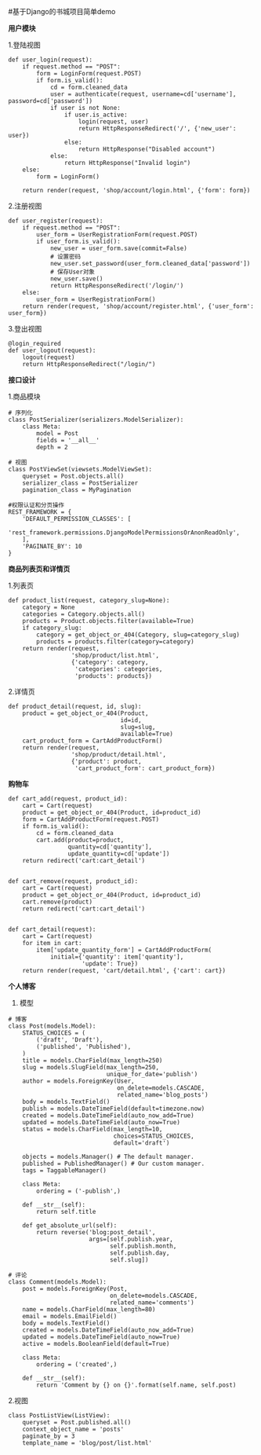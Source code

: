 #基于Django的书城项目简单demo

**用户模块**

  1.登陆视图
    
    def user_login(request):
        if request.method == "POST":
            form = LoginForm(request.POST)
            if form.is_valid():
                cd = form.cleaned_data
                user = authenticate(request, username=cd['username'], password=cd['password'])
                if user is not None:
                    if user.is_active:
                        login(request, user)
                        return HttpResponseRedirect('/', {'new_user': user})
                    else:
                        return HttpResponse("Disabled account")
                else:
                    return HttpResponse("Invalid login")
        else:
            form = LoginForm()
    
        return render(request, 'shop/account/login.html', {'form': form})

  2.注册视图

    def user_register(request):
        if request.method == "POST":
            user_form = UserRegistrationForm(request.POST)
            if user_form.is_valid():
                new_user = user_form.save(commit=False)
                # 设置密码
                new_user.set_password(user_form.cleaned_data['password'])
                # 保存User对象
                new_user.save()
                return HttpResponseRedirect('/login/')
        else:
            user_form = UserRegistrationForm()
        return render(request, 'shop/account/register.html', {'user_form': user_form})
    
  3.登出视图
  
    @login_required
    def user_logout(request):
        logout(request)
        return HttpResponseRedirect("/login/")


**接口设计**
  
  1.商品模块
    
    # 序列化
    class PostSerializer(serializers.ModelSerializer):
        class Meta:
            model = Post
            fields = '__all__'
            depth = 2
            
    # 视图
    class PostViewSet(viewsets.ModelViewSet):
        queryset = Post.objects.all()
        serializer_class = PostSerializer
        pagination_class = MyPagination

    #权限认证和分页操作
    REST_FRAMEWORK = {
        'DEFAULT_PERMISSION_CLASSES': [
            'rest_framework.permissions.DjangoModelPermissionsOrAnonReadOnly',
        ],
        'PAGINATE_BY': 10
    }

**商品列表页和详情页**
  
  1.列表页
  
    def product_list(request, category_slug=None):
        category = None
        categories = Category.objects.all()
        products = Product.objects.filter(available=True)
        if category_slug:
            category = get_object_or_404(Category, slug=category_slug)
            products = products.filter(category=category)
        return render(request,
                      'shop/product/list.html',
                      {'category': category,
                       'categories': categories,
                       'products': products})
  
  2.详情页
    
    def product_detail(request, id, slug):
        product = get_object_or_404(Product,
                                    id=id,
                                    slug=slug,
                                    available=True)
        cart_product_form = CartAddProductForm()
        return render(request,
                      'shop/product/detail.html',
                      {'product': product,
                       'cart_product_form': cart_product_form})

**购物车**
    
    def cart_add(request, product_id):
        cart = Cart(request)
        product = get_object_or_404(Product, id=product_id)
        form = CartAddProductForm(request.POST)
        if form.is_valid():
            cd = form.cleaned_data
            cart.add(product=product,
                     quantity=cd['quantity'],
                     update_quantity=cd['update'])
        return redirect('cart:cart_detail')


    def cart_remove(request, product_id):
        cart = Cart(request)
        product = get_object_or_404(Product, id=product_id)
        cart.remove(product)
        return redirect('cart:cart_detail')
    
    
    def cart_detail(request):
        cart = Cart(request)
        for item in cart:
            item['update_quantity_form'] = CartAddProductForm(
                initial={'quantity': item['quantity'],
                         'update': True})
        return render(request, 'cart/detail.html', {'cart': cart})

**个人博客**

   1. 模型
    
    # 博客
    class Post(models.Model): 
        STATUS_CHOICES = ( 
            ('draft', 'Draft'), 
            ('published', 'Published'), 
        ) 
        title = models.CharField(max_length=250) 
        slug = models.SlugField(max_length=250,  
                                unique_for_date='publish') 
        author = models.ForeignKey(User, 
                                   on_delete=models.CASCADE,
                                   related_name='blog_posts') 
        body = models.TextField() 
        publish = models.DateTimeField(default=timezone.now) 
        created = models.DateTimeField(auto_now_add=True) 
        updated = models.DateTimeField(auto_now=True) 
        status = models.CharField(max_length=10,  
                                  choices=STATUS_CHOICES, 
                                  default='draft') 
        
        objects = models.Manager() # The default manager. 
        published = PublishedManager() # Our custom manager.
        tags = TaggableManager()
    
        class Meta: 
            ordering = ('-publish',) 
    
        def __str__(self): 
            return self.title
    
        def get_absolute_url(self):
            return reverse('blog:post_detail',
                           args=[self.publish.year,
                                 self.publish.month,
                                 self.publish.day,
                                 self.slug])
    
    # 评论
    class Comment(models.Model): 
        post = models.ForeignKey(Post,
                                 on_delete=models.CASCADE,
                                 related_name='comments')
        name = models.CharField(max_length=80) 
        email = models.EmailField() 
        body = models.TextField() 
        created = models.DateTimeField(auto_now_add=True) 
        updated = models.DateTimeField(auto_now=True) 
        active = models.BooleanField(default=True) 
     
        class Meta: 
            ordering = ('created',) 
     
        def __str__(self): 
            return 'Comment by {} on {}'.format(self.name, self.post)
            
   
   2.视图
        
    class PostListView(ListView):
        queryset = Post.published.all()
        context_object_name = 'posts'
        paginate_by = 3
        template_name = 'blog/post/list.html'